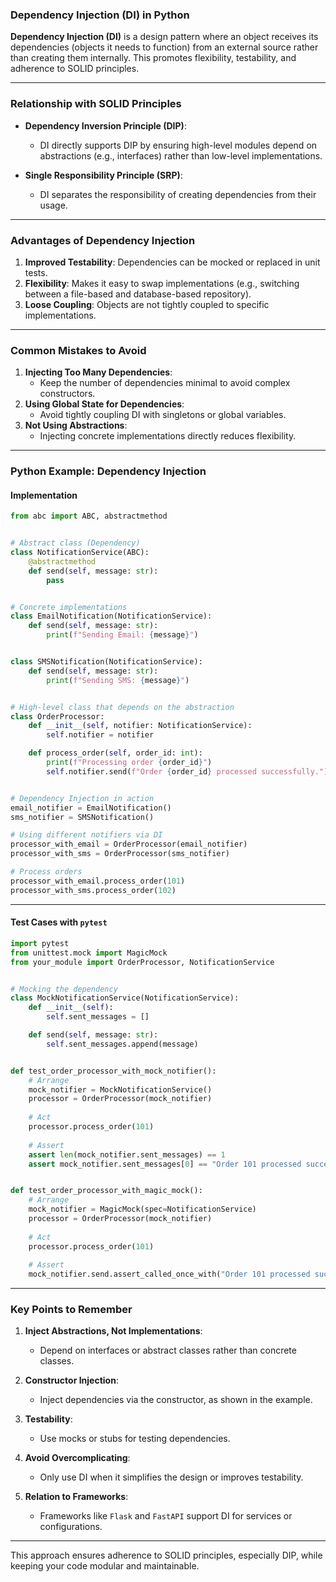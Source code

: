 ### Dependency Injection (DI) in Python

**Dependency Injection (DI)** is a design pattern where an object receives its dependencies (objects it needs to function) from an external source rather than creating them internally. This promotes flexibility, testability, and adherence to SOLID principles.

---

### Relationship with SOLID Principles

- **Dependency Inversion Principle (DIP)**:
  - DI directly supports DIP by ensuring high-level modules depend on abstractions (e.g., interfaces) rather than low-level implementations.
  
- **Single Responsibility Principle (SRP)**:
  - DI separates the responsibility of creating dependencies from their usage.

---

### Advantages of Dependency Injection
1. **Improved Testability**: Dependencies can be mocked or replaced in unit tests.
2. **Flexibility**: Makes it easy to swap implementations (e.g., switching between a file-based and database-based repository).
3. **Loose Coupling**: Objects are not tightly coupled to specific implementations.

---

### Common Mistakes to Avoid
1. **Injecting Too Many Dependencies**:
   - Keep the number of dependencies minimal to avoid complex constructors.
2. **Using Global State for Dependencies**:
   - Avoid tightly coupling DI with singletons or global variables.
3. **Not Using Abstractions**:
   - Injecting concrete implementations directly reduces flexibility.

---

### Python Example: Dependency Injection

#### Implementation

```python
from abc import ABC, abstractmethod


# Abstract class (Dependency)
class NotificationService(ABC):
    @abstractmethod
    def send(self, message: str):
        pass


# Concrete implementations
class EmailNotification(NotificationService):
    def send(self, message: str):
        print(f"Sending Email: {message}")


class SMSNotification(NotificationService):
    def send(self, message: str):
        print(f"Sending SMS: {message}")


# High-level class that depends on the abstraction
class OrderProcessor:
    def __init__(self, notifier: NotificationService):
        self.notifier = notifier

    def process_order(self, order_id: int):
        print(f"Processing order {order_id}")
        self.notifier.send(f"Order {order_id} processed successfully.")


# Dependency Injection in action
email_notifier = EmailNotification()
sms_notifier = SMSNotification()

# Using different notifiers via DI
processor_with_email = OrderProcessor(email_notifier)
processor_with_sms = OrderProcessor(sms_notifier)

# Process orders
processor_with_email.process_order(101)
processor_with_sms.process_order(102)
```

---

#### Test Cases with `pytest`

```python
import pytest
from unittest.mock import MagicMock
from your_module import OrderProcessor, NotificationService


# Mocking the dependency
class MockNotificationService(NotificationService):
    def __init__(self):
        self.sent_messages = []

    def send(self, message: str):
        self.sent_messages.append(message)


def test_order_processor_with_mock_notifier():
    # Arrange
    mock_notifier = MockNotificationService()
    processor = OrderProcessor(mock_notifier)
    
    # Act
    processor.process_order(101)
    
    # Assert
    assert len(mock_notifier.sent_messages) == 1
    assert mock_notifier.sent_messages[0] == "Order 101 processed successfully."


def test_order_processor_with_magic_mock():
    # Arrange
    mock_notifier = MagicMock(spec=NotificationService)
    processor = OrderProcessor(mock_notifier)
    
    # Act
    processor.process_order(101)
    
    # Assert
    mock_notifier.send.assert_called_once_with("Order 101 processed successfully.")
```

---

### Key Points to Remember
1. **Inject Abstractions, Not Implementations**:
   - Depend on interfaces or abstract classes rather than concrete classes.

2. **Constructor Injection**:
   - Inject dependencies via the constructor, as shown in the example.

3. **Testability**:
   - Use mocks or stubs for testing dependencies.

4. **Avoid Overcomplicating**:
   - Only use DI when it simplifies the design or improves testability.

5. **Relation to Frameworks**:
   - Frameworks like `Flask` and `FastAPI` support DI for services or configurations.

---

This approach ensures adherence to SOLID principles, especially DIP, while keeping your code modular and maintainable.